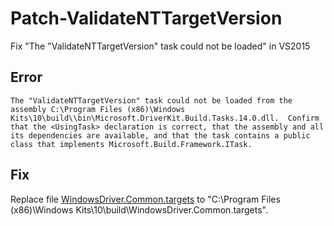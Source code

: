 # Patch-ValidateNTTargetVersion
Fix "The "ValidateNTTargetVersion" task could not be loaded" in VS2015

## Error
```
The "ValidateNTTargetVersion" task could not be loaded from the assembly C:\Program Files (x86)\Windows Kits\10\build\\bin\Microsoft.DriverKit.Build.Tasks.14.0.dll.  Confirm that the <UsingTask> declaration is correct, that the assembly and all its dependencies are available, and that the task contains a public class that implements Microsoft.Build.Framework.ITask.
```

## Fix
Replace file [WindowsDriver.Common.targets](https://github.com/gmh5225/Patch-ValidateNTTargetVersion/blob/main/WindowsDriver.Common.targets) to "C:\Program Files (x86)\Windows Kits\10\build\WindowsDriver.Common.targets".
